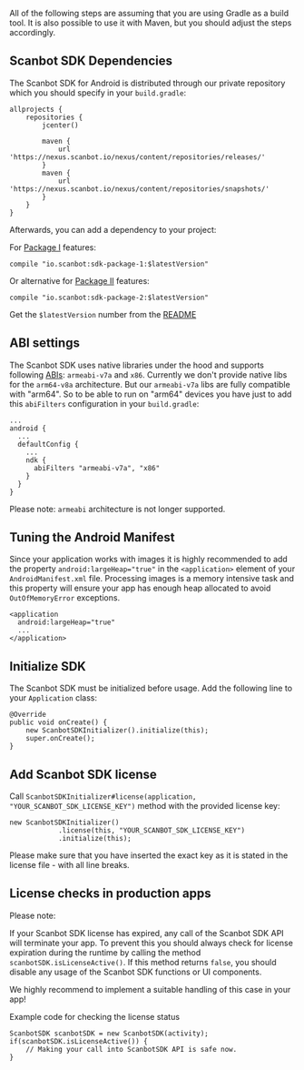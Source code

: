All of the following steps are assuming that you are using Gradle as a build tool. It is also possible to use it with Maven, but you should adjust the steps accordingly.

## Scanbot SDK Dependencies

The Scanbot SDK for Android is distributed through our private repository which you should specify in your `build.gradle`:

    allprojects {
        repositories {
            jcenter()

            maven {
                url 'https://nexus.scanbot.io/nexus/content/repositories/releases/'
            }
            maven {
                url 'https://nexus.scanbot.io/nexus/content/repositories/snapshots/'
            }
        }
    }

Afterwards, you can add a dependency to your project:

For [Package I](https://scanbot.io/en/sdk.html#packages) features:

    compile "io.scanbot:sdk-package-1:$latestVersion"

Or alternative for [Package II](https://scanbot.io/en/sdk.html#packages) features:

    compile "io.scanbot:sdk-package-2:$latestVersion"

Get the `$latestVersion` number from the [README](https://github.com/doo/Scanbot-SDK-Examples/blob/master/README.md)

## ABI settings
The Scanbot SDK uses native libraries under the hood and supports following [ABIs](https://developer.android.com/ndk/guides/arch.html): `armeabi-v7a` and `x86`.
Currently we don't provide native libs for the `arm64-v8a` architecture. But our `armeabi-v7a` libs are fully compatible with "arm64".
So to be able to run on "arm64" devices you have just to add this `abiFilters` configuration in your `build.gradle`:

    ...
    android {
      ...
      defaultConfig {
        ...
        ndk {
          abiFilters "armeabi-v7a", "x86"
        }
      }
    }

Please note: `armeabi` architecture is not longer supported.


## Tuning the Android Manifest
Since your application works with images it is highly recommended to add the property `android:largeHeap="true"` in the `<application>` element of your `AndroidManifest.xml` file.
Processing images is a memory intensive task and this property will ensure your app has enough heap allocated to avoid `OutOfMemoryError` exceptions.

    <application
      android:largeHeap="true"
      ...
    </application>


## Initialize SDK

The Scanbot SDK must be initialized before usage. Add the following line to your `Application` class:

    @Override
    public void onCreate() {
        new ScanbotSDKInitializer().initialize(this);
        super.onCreate();
    }

## Add Scanbot SDK license

Call `ScanbotSDKInitializer#license(application, "YOUR_SCANBOT_SDK_LICENSE_KEY")` method with the provided license key:

    new ScanbotSDKInitializer()
                .license(this, "YOUR_SCANBOT_SDK_LICENSE_KEY")
                .initialize(this);

Please make sure that you have inserted the exact key as it is stated in the license file - with all line breaks.

## License checks in production apps

Please note:

If your Scanbot SDK license has expired, any call of the Scanbot SDK API will terminate your app. To prevent this you should always check for license expiration during the runtime by calling the method `scanbotSDK.isLicenseActive()`. If this method returns `false`, you should disable any usage of the Scanbot SDK functions or UI components.

We highly recommend to implement a suitable handling of this case in your app!

Example code for checking the license status

    ScanbotSDK scanbotSDK = new ScanbotSDK(activity);
    if(scanbotSDK.isLicenseActive()) {
        // Making your call into ScanbotSDK API is safe now.
    }
